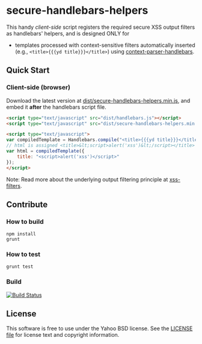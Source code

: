 secure-handlebars-helpers
=========================

This handy *client-side* script registers the required secure XSS output filters as handlebars' helpers, and is designed ONLY for  
- templates processed with context-sensitive filters automatically inserted (e.g., `<title>{{{yd title}}}</title>`) using [context-parser-handlebars](https://www.npmjs.com/package/context-parser-handlebars).

## Quick Start

### Client-side (browser)
Download the latest version at [dist/secure-handlebars-helpers.min.js](./dist/secure-handlebars-helpers.min.js), and embed it **after** the handlebars script file.

```html
<script type="text/javascript" src="dist/handlebars.js"></script>
<script type="text/javascript" src="dist/secure-handlebars-helpers.min.js"></script>

<script type="text/javascript">
var compiledTemplate = Handlebars.compile("<title>{{{yd title}}}</title>");
// html is assigned <title>&lt;script>alert('xss')&lt;/script></title>
var html = compiledTemplate({
	title: "<script>alert('xss')</script>"
});
</script>
```
Note: Read more about the underlying output filtering principle at [xss-filters](https://github.com/yahoo/xss-filters).

## Contribute

### How to build
```
npm install
grunt
```

### How to test
```
grunt test
```

### Build
[![Build Status](https://travis-ci.org/yahoo/secure-handlebars-helpers.svg?branch=master)](https://travis-ci.org/yahoo/secure-handlebars-helpers)

## License
This software is free to use under the Yahoo BSD license. 
See the [LICENSE file](./LICENSE) for license text and copyright information.
